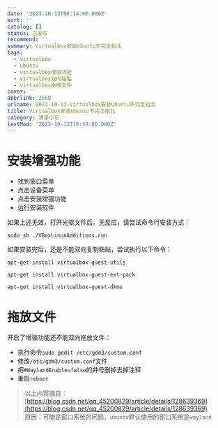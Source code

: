 ```yaml
---
date: '2023-10-13T06:14:00.000Z'
sort: ''
catalog: []
status: 已发布
recommend: ''
summary: Virtualbox安装Ubuntu不完全指北
tags:
  - virtualbox
  - ubuntu
  - virtualbox增强功能
  - virtualbox双向粘贴
  - virtualbox拖拽文件
cover: ''
abbrlink: 2658
urlname: 2023-10-13-Virtualbox安装Ubuntu不完全指北
title: Virtualbox安装Ubuntu不完全指北
category: 清学小记
lastMod: '2023-10-13T10:39:00.000Z'
---
```


# 安装增强功能

- 找到窗口菜单
- 点击设备菜单
- 点击安装增强功能
- 运行安装软件

如果上述无效，打开光驱文件后，无反应，请尝试命令行安装方式：


`sudo sh ./VBoxLinuxAdditions.run`


如果安装完后，还是不能双向复制粘贴，尝试执行以下命令：


`apt-get install virtualbox-guest-utils`


`apt-get install virtualbox-guest-ext-pack`


`apt-get install virtualbox-guest-dkms`


# 拖放文件


开启了增强功能还不能双向拖放文件：

- 执行命令`sudo gedit /etc/gdm3/custom.conf`
- 修改`/etc/gdm3/custom.conf`文件
- 把`#WaylandEnable=false`的井号删掉去掉注释
- 重启`reboot`

> 以上内容摘自：[https://blog.csdn.net/qq_45200829/article/details/128639369](https://blog.csdn.net/qq_45200829/article/details/128639369)  
> 原因：可能是窗口系统的问题，`ubuntu`默认使用的窗口系统是`wayland`

